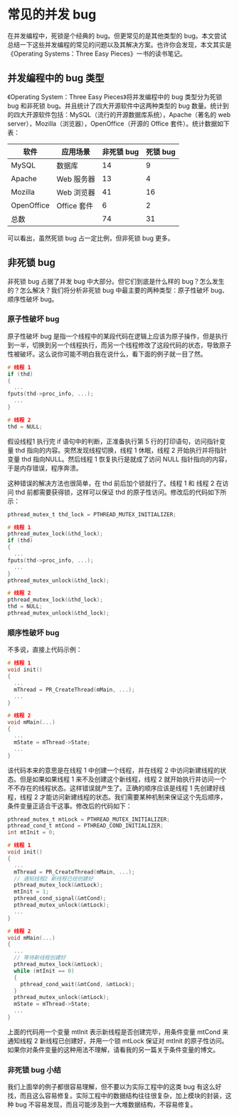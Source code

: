 # 常见的并发 bug

在并发编程中，死锁是个经典的 bug。但更常见的是其他类型的 bug。本文尝试总结一下这些并发编程的常见的问题以及其解决方案。也许你会发现，本文其实是《Operating Systems：Three Easy Pieces》一书的读书笔记。

## 并发编程中的 bug 类型

《Operating System：Three Easy Pieces》将并发编程中的 bug 类型分为死锁 bug 和非死锁 bug。并且统计了四大开源软件中这两种类型的 bug 数量。统计到的四大开源软件包括：MySQL（流行的开源数据库系统），Apache（著名的 web server），Mozilla（浏览器），OpenOffice（开源的 Office 套件）。统计数据如下表：

| 软件         | 应用场景      | 非死锁 bug | 死锁 bug |
| ---------- | --------- | ------- | ------ |
| MySQL      | 数据库       | 14      | 9      |
| Apache     | Web 服务器   | 13      | 4      |
| Mozilla    | Web 浏览器   | 41      | 16     |
| OpenOffice | Office 套件 | 6       | 2      |
| 总数         |           | 74      | 31     |

可以看出，虽然死锁 bug 占一定比例，但非死锁 bug 更多。

## 非死锁 bug

非死锁 bug 占据了并发 bug 中大部分。但它们到底是什么样的 bug？怎么发生的？怎么解决？我们将分析非死锁 bug 中最主要的两种类型：原子性破坏 bug、顺序性破坏 bug。

### 原子性破坏 bug

原子性破坏 bug 是指一个线程中的某段代码在逻辑上应该为原子操作，但是执行到一半，切换到另一个线程执行，而另一个线程修改了这段代码的状态，导致原子性被破坏。这么说你可能不明白我在说什么，看下面的例子就一目了然。

```c
# 线程 1
if (thd)
{
  ...
fputs(thd->proc_info, ...);
  ...
}

# 线程 2
thd = NULL;
```

假设线程1 执行完 if 语句中的判断，正准备执行第 5 行的打印语句，访问指针变量 thd 指向的内容。突然发现线程切换，线程 1 休眠，线程 2 开始执行并将指针变量 thd 指向NULL。然后线程 1 恢复执行是就成了访问 NULL 指针指向的内容，于是内存错误，程序奔溃。

这种错误的解决方法也很简单，在 thd 前后加个锁就行了。线程 1 和 线程 2 在访问 thd 前都需要获得锁，这样可以保证 thd 的原子性访问。修改后的代码如下所示：

```c
pthread_mutex_t thd_lock = PTHREAD_MUTEX_INITIALIZER;

# 线程 1
pthread_mutex_lock(&thd_lock);
if (thd)
{
  ...
fputs(thd->proc_info, ...);
  ...
}
pthread_mutex_unlock(&thd_lock);

# 线程 2
pthread_mutex_lock(&thd_lock);
thd = NULL;
pthread_mutex_unlock(&thd_lock);
```

### 顺序性破坏 bug

不多说，直接上代码示例：

```c
# 线程 1
void init()
{
  ...
  mThread = PR_CreateThread(mMain, ...);
  ...
}

# 线程 2
void mMain(...)
{
  ...
  mState = mThread->State;
  ...
}
```

该代码本来的意思是在线程 1 中创建一个线程，并在线程 2 中访问新建线程的状态。但是如果如果线程 1 来不及创建这个新线程，线程 2 就开始执行并访问一个不不存在的线程状态。这样错误就产生了。正确的顺序应该是线程 1 先创建好线程，线程 2 才能访问新建线程的状态。我们需要某种机制来保证这个先后顺序，条件变量正适合干这事。修改后的代码如下：

```c
pthread_mutex_t mtLock = PTHREAD_MUTEX_INITIALIZER;
pthread_cond_t mtCond = PTHREAD_COND_INITIALIZER;
int mtInit = 0;

# 线程 1
void init()
{
  ...
  mThread = PR_CreateThread(mMain, ...);
  // 通知线程2 新线程已经创建好
  pthread_mutex_lock(&mtLock);
  mtInit = 1;
  pthread_cond_signal(&mtCond);
  pthread_mutex_unlock(&mtLock);
  ...
}

# 线程 2
void mMain(...)
{
  ...
  // 等待新线程创建好
  pthread_mutex_lock(&mtLock);
  while (mtInit == 0)
  {
    pthread_cond_wait(&mtCond, &mtLock);
  }
  pthread_mutex_unlock(&mtLock);
  mState = mThread->State;
  ...
}
```

上面的代码用一个变量 mtInit 表示新线程是否创建完毕，用条件变量 mtCond 来通知线程 2 新线程已创建好，并用一个锁 mtLock 保证对 mtInit 的原子性访问。如果你对条件变量的这种用法不理解，请看我的另一篇关于条件变量的博文。

### 非死锁 bug 小结

我们上面举的例子都很容易理解，但不要以为实际工程中的这类 bug 有这么好找，而且这么容易修复。实际工程中的数据结构往往很复杂，加上模块的封装，这种 bug 不容易发现，而且可能涉及到一大堆数据结构，不容易修复。